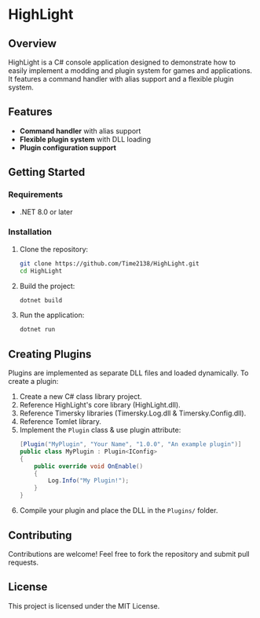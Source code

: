 # HighLight

## Overview
HighLight is a C# console application designed to demonstrate how to easily implement a modding and plugin system for games and applications. It features a command handler with alias support and a flexible plugin system.

## Features
- **Command handler** with alias support
- **Flexible plugin system** with DLL loading
- **Plugin configuration support**

## Getting Started

### Requirements
- .NET 8.0 or later

### Installation
1. Clone the repository:
   ```sh
   git clone https://github.com/Time2138/HighLight.git
   cd HighLight
   ```
2. Build the project:
   ```sh
   dotnet build
   ```
3. Run the application:
   ```sh
   dotnet run
   ```

## Creating Plugins
Plugins are implemented as separate DLL files and loaded dynamically. To create a plugin:
1. Create a new C# class library project.
2. Reference HighLight's core library (HighLight.dll).
3. Reference Timersky libraries (Timersky.Log.dll & Timersky.Config.dll).
4. Reference Tomlet library.
5. Implement the `Plugin` class & use plugin attribute:
   ```csharp
   [Plugin("MyPlugin", "Your Name", "1.0.0", "An example plugin")]
   public class MyPlugin : Plugin<IConfig>
   {
       public override void OnEnable()
       {
           Log.Info("My Plugin!");
       }
   }
   ```
4. Compile your plugin and place the DLL in the `Plugins/` folder.

## Contributing
Contributions are welcome! Feel free to fork the repository and submit pull requests.

## License
This project is licensed under the MIT License.
